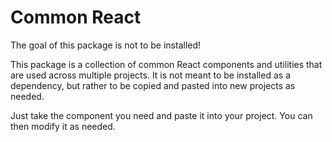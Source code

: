 # Common React

The goal of this package is not to be installed!

This package is a collection of common React components and utilities that are used across multiple projects. It is not meant to be installed as a dependency, but rather to be copied and pasted into new projects as needed.

Just take the component you need and paste it into your project. You can then modify it as needed.

 

